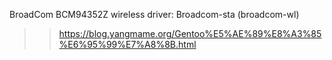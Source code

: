 BroadCom BCM94352Z wireless driver: Broadcom-sta (broadcom-wl)

>> https://blog.yangmame.org/Gentoo%E5%AE%89%E8%A3%85%E6%95%99%E7%A8%8B.html
